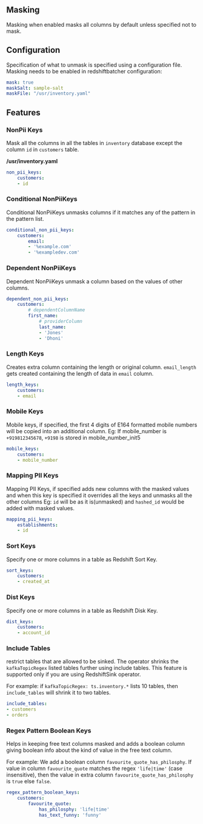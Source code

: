 ## Masking

Masking when enabled masks all columns by default unless specified not to mask.

## Configuration
Specification of what to unmask is specified using a configuration file. Masking needs to be enabled in redshiftbatcher configuration:
```yaml
mask: true
maskSalt: sample-salt
maskFile: "/usr/inventory.yaml"
```

## Features

### NonPii Keys
Mask all the columns in all the tables in `inventory` database except the column `id` in `customers` table.

**/usr/inventory.yaml**
```yaml
non_pii_keys:
    customers:
    - id
```

### Conditional NonPiiKeys
Conditional NonPiiKeys unmasks columns if it matches any of the pattern in the pattern list.
```yaml
conditional_non_pii_keys:
    customers:
        email:
        - '%example.com'
        - '%exampledev.com'
```

### Dependent NonPiiKeys
Dependent NonPiiKeys unmask a column based on the values of other columns.
```yaml
dependent_non_pii_keys:
    customers:
        # dependentColumnName
        first_name:
            # providerColumn
            last_name:
            - 'Jones'
            - 'Dhoni'
```

### Length Keys
Creates extra column containing the length or original column. `email_length` gets created containing the length of data in `email` column.

```yaml
length_keys:
    customers:
    - email
```

### Mobile Keys
Mobile keys, if specified, the first 4 digits of E164 formatted mobile numbers will be copied into an additional column.
Eg: If mobile_number is `+919812345678`, `+9198` is stored in mobile_number_init5

```yaml
mobile_keys:
    customers:
    - mobile_number
```

### Mapping PII Keys
Mapping PII Keys, if specified adds new columns with the masked values and when this key is specified it overrides all the keys and unmasks all the other columns
Eg: `id` will be as it is(unmasked) and `hashed_id` would be added with masked values.

```yaml
mapping_pii_keys:
    establishments:
    - id
```

### Sort Keys
Specify one or more columns in a table as Redshift Sort Key.

```yaml
sort_keys:
    customers:
    - created_at
```

### Dist Keys
Specify one or more columns in a table as Redshift Disk Key.

```yaml
dist_keys:
    customers:
    - account_id
```    

### Include Tables
restrict tables that are allowed to be sinked. The operator shrinks the `kafkaTopicRegex` listed tables further using include tables. This feature is supported only if you are using RedshiftSink operator.

For example: if `kafkaTopicRegex: ts.inventory.*` lists 10 tables, then `include_tables` will shrink it to two tables.

```yaml
include_tables:
- customers
- orders
```

### Regex Pattern Boolean Keys
Helps in keeping free text columns masked and adds a boolean column giving boolean info about the kind of value in the free text column.

For example: We add a boolean column `favourite_quote_has_philosphy`.
If value in column `favourite_quote` matches the regex `'life|time'` (case insensitive), then the value in extra column `favourite_quote_has_philosphy` is `true` else `false`.

```yaml
regex_pattern_boolean_keys:
    customers:
        favourite_quote:
            has_philosphy: 'life|time'
            has_text_funny: 'funny'
```
